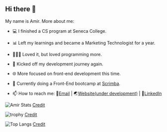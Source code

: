 ## Hi there 👋

My name is Amir. More about me:
- 💻 I finished a CS program at Seneca College.
- 📊 Left my learnings and became a Marketing Technologist for a year.
- 👨🏻‍💻 Loved it, but loved programming more.
- 🚀 Kicked off my development journey again.
- 🌐 More focused on front-end development this time.
- 🌱 Currently doing a Front-End bootcamp at [Scrimba](https://scrimba.com). 

- 📫 How to reach me: 📧[Email](mailto:info@arsenicolos.com) | 🌏[Website(under development)](https://arsenicolos.com) | 🤝[LinkedIn](https://linkedin.com/in/arsenicolos)

<!--
- 🔭 I’m currently working on ...
- 🌱 I’m currently learning ...
- 👯 I’m looking to collaborate on ...
- 🤔 I’m looking for help with ...
- 💬 Ask me about ...
- 📫 How to reach me: ...
- ⚡ Fun fact: ...
-->

![Amir Stats](https://github-readme-stats.vercel.app/api?username=amir-the6th&count_private=true&show_icons=true&theme=material-palenight)
[Credit](https://github.com/anuraghazra/github-readme-stats)

![trophy](https://github-profile-trophy.vercel.app/?username=amir-the6th&theme=discord&margin-w=10&margin-h=10&rank=SECRET,SSS,SS,S,AAA,AA,A,B,C&row=2&column=4)
[Credit](https://github.com/ryo-ma/github-profile-trophy)

![Top Langs](https://github-readme-stats.vercel.app/api/top-langs/?username=amir-the6th&layout=compact)
[Credit](https://github.com/anuraghazra/github-readme-stats)
